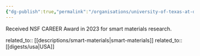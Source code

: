 ```yaml
---
{"dg-publish":true,"permalink":"/organisations/university-of-texas-at-dallas/","title":"University of Texas at Dallas"}
---
```



Received NSF CAREER Award in 2023 for smart materials research.

related_to:: [[descriptions/smart-materials\|smart-materials]]
related_to:: [[digests/usa\|USA]]
